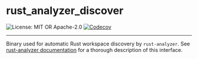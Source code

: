 <!-- dprint-ignore-file -->
<!-- sync-readme title [[ -->
# rust_analyzer_discover
<!-- sync-readme ]] -->

<!-- sync-readme badge [[ -->
![License: MIT OR Apache-2.0](https://img.shields.io/badge/license-MIT%20OR%20Apache--2.0-purple.svg?style=flat-square)
[![Codecov](https://img.shields.io/codecov/c/github/scufflecloud/scuffle.svg?label=codecov&logo=codecov&style=flat-square)](https://app.codecov.io/gh/scufflecloud/scuffle)
<!-- sync-readme ]] -->

---

<!-- sync-readme rustdoc [[ -->
Binary used for automatic Rust workspace discovery by `rust-analyzer`.
See [rust-analyzer documentation][rd] for a thorough description of this interface.

[rd]: https://rust-analyzer.github.io/manual.html#rust-analyzer.workspace.discoverConfig
<!-- sync-readme ]] -->
